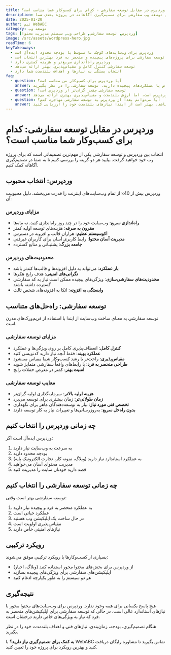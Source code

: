 ```yaml
---
title: وردپرس در مقابل توسعه سفارشی - کدام برای کسب‌وکار شما مناسب است؟
description: مقایسه وردپرس و توسعه وب سفارشی برای تصمیم‌گیری آگاهانه در پروژه بعدی شما
date: 2025-01-20
author: تیم WebABC
category: توسعه وب
tags: [وردپرس, توسعه سفارشی, طراحی وب, سیستم مدیریت محتوا]
image: /src/assets/wordpress-hero.jpg
readTime: 6
keyTakeaways:
  - وردپرس برای وب‌سایت‌های کوچک تا متوسط با بودجه محدود ایده‌آل است
  - توسعه سفارشی برای پروژه‌های پیچیده و منحصر به فرد بهترین انتخاب است
  - وردپرس راه‌اندازی سریع‌تر و هزینه کمتری دارد
  - توسعه سفارشی کنترل کامل و مقیاس‌پذیری بهتر ارائه می‌دهد
  - انتخاب بستگی به نیازها و اهداف بلندمدت شما دارد
faq:
  - question: آیا وردپرس برای کسب‌وکار من مناسب است؟
    answer: وردپرس برای اکثر وب‌سایت‌های کوچک تا متوسط، وبلاگ‌ها و فروشگاه‌های آنلاین عالی است. اگر نیازهای خاص یا عملکردهای پیچیده دارید، توسعه سفارشی را در نظر بگیرید.
  - question: توسعه سفارشی چقدر گران‌تر از وردپرس است؟
    answer: توسعه سفارشی معمولاً 3 تا 5 برابر گران‌تر از راه‌حل وردپرس است، اما ارزش بلندمدت و مقیاس‌پذیری بهتری ارائه می‌دهد.
  - question: آیا می‌توانم بعداً از وردپرس به توسعه سفارشی مهاجرت کنم؟
    answer: بله، اما می‌تواند پیچیده و پرهزینه باشد. بهتر است از ابتدا نیازهای بلندمدت خود را ارزیابی کنید.
---
```


# وردپرس در مقابل توسعه سفارشی: کدام برای کسب‌وکار شما مناسب است؟

انتخاب بین وردپرس و توسعه سفارشی یکی از مهم‌ترین تصمیماتی است که برای پروژه وب خود خواهید گرفت. بیایید هر دو گزینه را بررسی کنیم تا به شما در تصمیم‌گیری آگاهانه کمک کنیم.

## وردپرس: انتخاب محبوب

وردپرس بیش از 40٪ از تمام وب‌سایت‌های اینترنت را قدرت می‌بخشد. دلیل محبوبیت آن:

### مزایای وردپرس

- **راه‌اندازی سریع**: وب‌سایت خود را در چند روز راه‌اندازی کنید، نه ماه‌ها
- **مقرون به صرفه**: هزینه‌های توسعه اولیه کمتر
- **اکوسیستم عظیم**: هزاران قالب و افزونه در دسترس
- **مدیریت آسان محتوا**: رابط کاربری آسان برای کاربران غیرفنی
- **جامعه بزرگ**: پشتیبانی و منابع گسترده

### محدودیت‌های وردپرس

- **بار عملکرد**: می‌تواند به دلیل افزونه‌ها و قالب‌ها کندتر باشد
- **نگرانی‌های امنیتی**: هدف رایج هکرها
- **محدودیت‌های سفارشی‌سازی**: ویژگی‌های پیچیده ممکن است نیاز به کد سفارشی گسترده داشته باشند
- **وابستگی به افزونه**: اتکا به افزونه‌های شخص ثالث

## توسعه سفارشی: راه‌حل‌های متناسب

توسعه سفارشی به معنای ساخت وب‌سایت از ابتدا با استفاده از فریم‌ورک‌های مدرن است.

### مزایای توسعه سفارشی

- **کنترل کامل**: انعطاف‌پذیری کامل بر روی ویژگی‌ها و عملکرد
- **عملکرد بهینه**: فقط آنچه نیاز دارید کدنویسی کنید
- **مقیاس‌پذیری**: راحت‌تر با رشد کسب‌وکار شما مقیاس می‌شود
- **طراحی منحصر به فرد**: با رابط‌های واقعاً سفارشی متمایز شوید
- **امنیت بهتر**: کمتر در معرض حملات رایج

### معایب توسعه سفارشی

- **هزینه اولیه بالاتر**: سرمایه‌گذاری اولیه گران‌تر
- **زمان طولانی‌تر**: زمان بیشتری برای توسعه می‌برد
- **تخصص فنی مورد نیاز**: نیاز به توسعه‌دهندگان ماهر برای نگهداری
- **بدون راه‌حل سریع**: به‌روزرسانی‌ها و تغییرات نیاز به کار توسعه دارند

## چه زمانی وردپرس را انتخاب کنیم

وردپرس ایده‌آل است اگر:

1. به سرعت به وب‌سایت نیاز دارید
2. بودجه محدود دارید
3. به عملکرد استاندارد نیاز دارید (وبلاگ، نمونه کار، تجارت الکترونیک پایه)
4. مدیریت محتوای آسان می‌خواهید
5. قصد دارید خودتان سایت را مدیریت کنید

## چه زمانی توسعه سفارشی را انتخاب کنیم

توسعه سفارشی بهتر است وقتی:

1. به عملکرد منحصر به فرد و پیچیده نیاز دارید
2. عملکرد حیاتی است
3. در حال ساخت یک اپلیکیشن وب هستید
4. مقیاس‌پذیری اولویت است
5. نیازهای امنیتی خاص دارید

## رویکرد ترکیبی

بسیاری از کسب‌وکارها با رویکرد ترکیبی موفق می‌شوند:

- از وردپرس برای بخش‌های محتوا محور استفاده کنید (وبلاگ، اخبار)
- اپلیکیشن‌های سفارشی برای ویژگی‌های پیچیده بسازید
- هر دو سیستم را به طور یکپارچه ادغام کنید

## نتیجه‌گیری

هیچ پاسخ یکسانی برای همه وجود ندارد. وردپرس برای وب‌سایت‌های محتوا محور با نیازهای استاندارد عالی است، در حالی که توسعه سفارشی برای اپلیکیشن‌های منحصر به فرد که نیاز به ویژگی‌های خاص دارند درخشان است.

هنگام تصمیم‌گیری، بودجه، زمان‌بندی، نیازهای فنی و اهداف بلندمدت خود را در نظر بگیرید.

**به کمک برای تصمیم‌گیری نیاز دارید؟** با WebABC تماس بگیرید تا مشاوره رایگان دریافت کنید و بهترین رویکرد برای پروژه خود را تعیین کنید.
